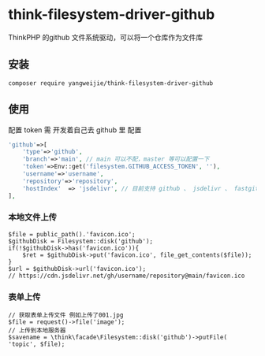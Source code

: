 # think-filesystem-driver-github
ThinkPHP 的github 文件系统驱动，可以将一个仓库作为文件库


## 安装

~~~ shell
composer require yangweijie/think-filesystem-driver-github
~~~

## 使用

配置
token 需 开发着自己去 github 里 配置 
~~~ php
'github'=>[
    'type'=>'github',
    'branch'=>'main', // main 可以不配，master 等可以配置一下
    'token'=>Env::get('filesystem.GITHUB_ACCESS_TOKEN', ''),
    'username'=>'username',
    'repository'=>'repository',
    'hostIndex'  => 'jsdelivr', // 目前支持 github 、 jsdelivr 、 fastgit 
],
~~~

### 本地文件上传

~~~
$file = public_path().'favicon.ico';
$githubDisk = Filesystem::disk('github');
if(!$githubDisk->has('favicon.ico')){
    $ret = $githubDisk->put('favicon.ico', file_get_contents($file));
}
$url = $githubDisk->url('favicon.ico');
// https://cdn.jsdelivr.net/gh/username/repository@main/favicon.ico
~~~

### 表单上传

~~~
// 获取表单上传文件 例如上传了001.jpg
$file = request()->file('image');
// 上传到本地服务器
$savename = \think\facade\Filesystem::disk('github')->putFile( 'topic', $file);
~~~

